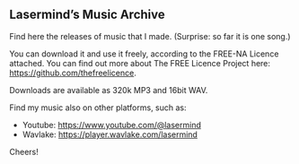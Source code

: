 ## Lasermind’s Music Archive

Find here the releases of music that I made. (Surprise: so far it is one song.)

You can download it and use it freely, according to the FREE-NA Licence attached. You can find out more about The FREE Licence Project here: <https://github.com/thefreelicence>.

Downloads are available as 320k MP3 and 16bit WAV.

Find my music also on other platforms, such as:
* Youtube: https://www.youtube.com/@lasermind
* Wavlake: https://player.wavlake.com/lasermind


Cheers!

